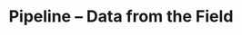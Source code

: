 ---
title: Pipeline – Data from the Field
builder: true
type: coming-soon

# Content section
sections:
  - headerSection
  - servicesSection
  - subscribeSection
  - contactSection
  - mapSection

# Background effect
pipelineEffect: 
  enable: true
  pipeCount: 30
  backgroundColor: "#1E1E1E"

---